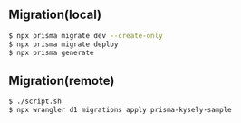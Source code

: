 ## Migration(local)

```bash
$ npx prisma migrate dev --create-only
$ npx prisma migrate deploy
$ npx prisma generate
```

## Migration(remote)
```bash
$ ./script.sh 
$ npx wrangler d1 migrations apply prisma-kysely-sample
```
